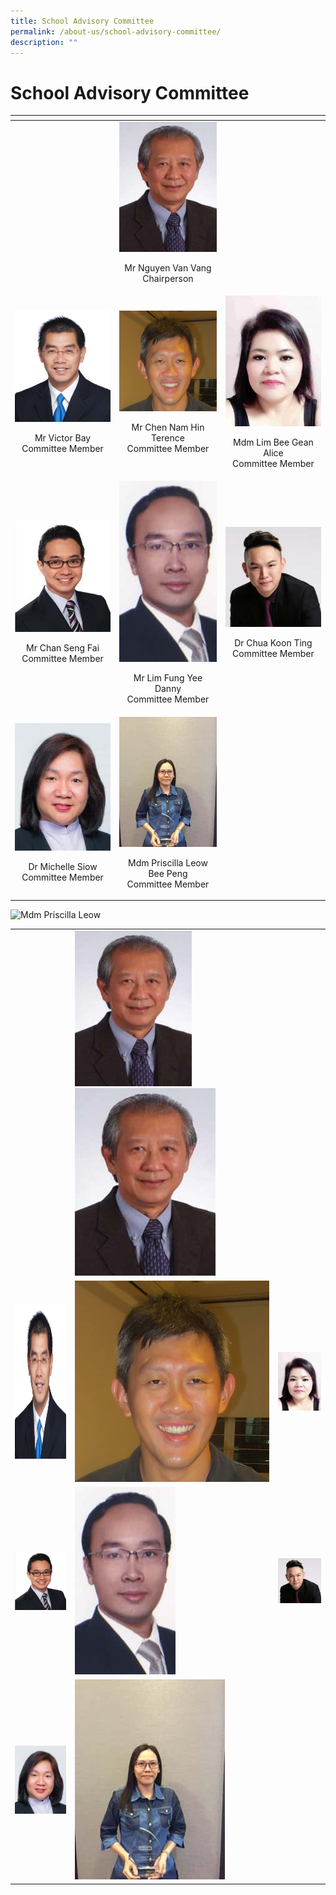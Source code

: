 ```yaml
---
title: School Advisory Committee
permalink: /about-us/school-advisory-committee/
description: ""
---
```

# School Advisory Committee

<table width="704">
<thead>
  <tr>
    <th></th>
    <th></th>
    <th></th>
  </tr>
</thead>
<tbody>
  <tr>
    <td> </td>
    <td  width="187"><img src="/images/About%20us/School%20Advisory%20Committee/S1103956A-225x300.jpg"><p style="text-align: center;">Mr Nguyen Van Vang<br>Chairperson</p></td>
    <td></td>
  </tr>
  <tr>
    <td width="187"><img src="/images/About%20us/School%20Advisory%20Committee/Victor_Bay_(OBC).jpg"><p style="text-align: center;">Mr Victor Bay <br>Committee Member</p></td>
    <td width="187"><img src="/images/About%20us/School%20Advisory%20Committee/Terence%20Pic%202.jpg"><p style="text-align: center;">Mr Chen Nam Hin Terence<br>Committee Member</p></td>
    <td width="187"><img src="/images/About%20us/School%20Advisory%20Committee/S1774572G-220x300.jpg"><p style="text-align: center;">Mdm Lim Bee Gean Alice<br>Committee Member</p></td>
  </tr>
  <tr>
    <td width="187"><img src="/images/About%20us/School%20Advisory%20Committee/S7780169C-260x300.jpg"><p style="text-align: center;">Mr Chan Seng Fai<br>Committee Member</p></td>
    <td width="187"><img src="/images/About%20us/School%20Advisory%20Committee/S7717412E-161x300.jpg"><p style="text-align: center;">Mr Lim Fung Yee Danny<br>Committee Member</p></td>
    <td width="187"><img src="/images/About%20us/School%20Advisory%20Committee/S8636681I.jpg"><p style="text-align: center;">Dr Chua Koon Ting<br>Committee Member</p></td>
  </tr>
  <tr>
    <td width="187"><img src="/images/About%20us/School%20Advisory%20Committee/S6804524Z-225x300.jpg"><p style="text-align: center;">Dr Michelle Siow<br>Committee Member</p></td>
    <td width="187"><img src="/images/About%20us/School%20Advisory%20Committee/S7316886D.jpg"><p style="text-align: center;">Mdm Priscilla Leow Bee Peng<br>Committee Member</p></td>
    <td width="187"></td>
  </tr>
</tbody>
</table>




<td><img height="240" width="180" alt="Mdm Priscilla Leow" srcset="/wp-content/uploads/2017/04/S7316886D-225x300.jpg 225w, /wp-content/uploads/2017/04/S7316886D.jpg 240w" sizes="(max-width: 180px) 100vw, 180px" src="https://swisscottagesec.moe.edu.sg/wp-content/uploads/2017/04/S7316886D-225x300.jpg">
<p></p>
</td>
</tr>
</tbody>
</table>


|   |   |   |
|---|---|---|
|   | <img height="249" width="187" sizes="(max-width: 187px) 100vw, 187px" src="/images/About%20us/School%20Advisory%20Committee/S1103956A-225x300.jpg">![](/images/About%20us/School%20Advisory%20Committee/S1103956A-225x300.jpg)  |   |
| <img height="249" width="187" sizes="(max-width: 187px) 100vw, 187px" src="/images/About%20us/School%20Advisory%20Committee/Victor_Bay_(OBC).jpg">  |  ![](/images/About%20us/School%20Advisory%20Committee/Terence%20Pic%202.jpg) |![](/images/About%20us/School%20Advisory%20Committee/S1774572G-220x300.jpg)   |
|  ![](/images/About%20us/School%20Advisory%20Committee/S7780169C-260x300.jpg) | ![](/images/About%20us/School%20Advisory%20Committee/S7717412E-161x300.jpg)  |  ![](/images/About%20us/School%20Advisory%20Committee/S8636681I.jpg) |
|  ![](/images/About%20us/School%20Advisory%20Committee/S6804524Z-225x300.jpg) | ![](/images/About%20us/School%20Advisory%20Committee/S7316886D.jpg)  |   |